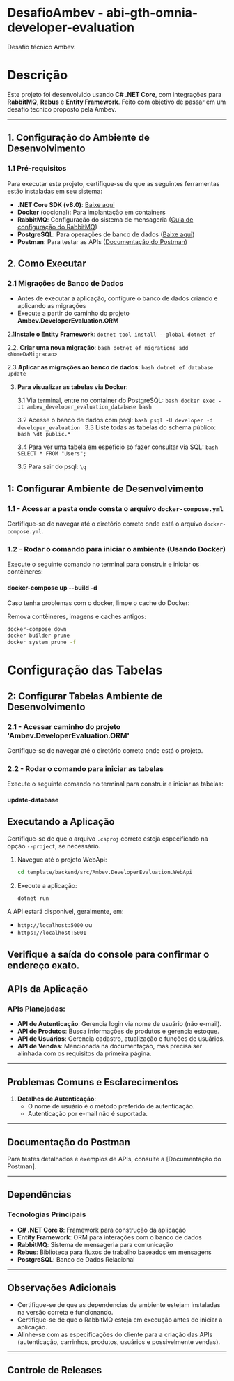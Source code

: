 # DesafioAmbev - abi-gth-omnia-developer-evaluation
Desafio técnico Ambev.

# Descrição

Este projeto foi desenvolvido usando **C# .NET Core**, com integrações para **RabbitMQ**, **Rebus** e **Entity Framework**. Feito com objetivo de passar em um desafio tecnico proposto pela Ambev. 

---

## 1. Configuração do Ambiente de Desenvolvimento

### 1.1 Pré-requisitos
Para executar este projeto, certifique-se de que as seguintes ferramentas estão instaladas em seu sistema:
- **.NET Core SDK (v8.0)**: [Baixe aqui](https://dotnet.microsoft.com/pt-br/download/dotnet/thank-you/sdk-8.0.408-windows-x64-installer)
- **Docker** (opcional): Para implantação em containers
- **RabbitMQ**: Configuração do sistema de mensageria ([Guia de configuração do RabbitMQ](https://www.rabbitmq.com/documentation.html))
- **PostgreSQL**: Para operações de banco de dados ([Baixe aqui](https://www.enterprisedb.com/downloads/postgres-postgresql-downloads))
- **Postman**: Para testar as APIs ([Documentação do Postman]())

## 2. Como Executar

### 2.1 Migrações de Banco de Dados
- Antes de executar a aplicação, configure o banco de dados criando e aplicando as migrações
- Execute a partir do caminho do projeto **Ambev.DeveloperEvaluation.ORM**

2.1**Instale o Entity Framework**:
    ```
    dotnet tool install --global dotnet-ef
    ```

2.2. **Criar uma nova migração**:
    ```bash
    dotnet ef migrations add <NomeDaMigracao>
    ```

2.3 **Aplicar as migrações ao banco de dados**:
    ```bash
    dotnet ef database update
    ```

3. **Para visualizar as tabelas via Docker**: 
    
    3.1 Via terminal, entre no container do PostgreSQL:
        ```bash
        docker exec -it ambev_developer_evaluation_database bash
        ```

    3.2 Acesse o banco de dados com psql:
        ```bash
        psql -U developer -d developer_evaluation
        ``` 
    3.3 Liste todas as tabelas do schema público:
        ```bash
        \dt public.*
        ```

    3.4 Para ver uma tabela em espeficio só fazer consultar via SQL:
        ```bash
        SELECT * FROM "Users";
        ```

    3.5 Para sair do psql:
        ```
        \q
        ```



## 1: Configurar Ambiente de Desenvolvimento

### 1.1 - Acessar a pasta onde consta o arquivo `docker-compose.yml`
Certifique-se de navegar até o diretório correto onde está o arquivo `docker-compose.yml`.

### 1.2 - Rodar o comando para iniciar o ambiente (Usando Docker)
Execute o seguinte comando no terminal para construir e iniciar os contêineres:

#### docker-compose up --build -d

Caso tenha problemas com o docker, limpe o cache do Docker:

Remova contêineres, imagens e caches antigos:

```bash
docker-compose down
docker builder prune
docker system prune -f
```

# Configuração das Tabelas
## 2: Configurar Tabelas Ambiente de Desenvolvimento

### 2.1 - Acessar caminho do projeto 'Ambev.DeveloperEvaluation.ORM'
Certifique-se de navegar até o diretório correto onde está o projeto.

### 2.2 - Rodar o comando para iniciar as tabelas
Execute o seguinte comando no terminal para construir e iniciar as tabelas:

#### update-database


## Executando a Aplicação

Certifique-se de que o arquivo `.csproj` correto esteja especificado na opção `--project`, se necessário.

1. Navegue até o projeto WebApi:
    ```bash
    cd template/backend/src/Ambev.DeveloperEvaluation.WebApi
    ```

2. Execute a aplicação:
    ```bash
    dotnet run
    ```

A API estará disponível, geralmente, em:
- `http://localhost:5000` ou 
- `https://localhost:5001`

Verifique a saída do console para confirmar o endereço exato.
---

## APIs da Aplicação

### APIs Planejadas:
- **API de Autenticação**: Gerencia login via nome de usuário (não e-mail).
- **API de Produtos**: Busca informações de produtos e gerencia estoque.
- **API de Usuários**: Gerencia cadastro, atualização e funções de usuários.
- **API de Vendas**: Mencionada na documentação, mas precisa ser alinhada com os requisitos da primeira página.

---

## Problemas Comuns e Esclarecimentos

1. **Detalhes de Autenticação**:
   - O nome de usuário é o método preferido de autenticação.
   - Autenticação por e-mail não é suportada.

---

## Documentação do Postman

Para testes detalhados e exemplos de APIs, consulte a [Documentação do Postman].

---

## Dependências

### Tecnologias Principais
- **C# .NET Core 8**: Framework para construção da aplicação
- **Entity Framework**: ORM para interações com o banco de dados
- **RabbitMQ**: Sistema de mensageria para comunicação
- **Rebus**: Biblioteca para fluxos de trabalho baseados em mensagens
- **PostgreSQL**: Banco de Dados Relacional

---

## Observações Adicionais

- Certifique-se de que as dependencias de ambiente estejam instaladas na versão correta e funcionando.
- Certifique-se de que o RabbitMQ esteja em execução antes de iniciar a aplicação.
- Alinhe-se com as especificações do cliente para a criação das APIs (autenticação, carrinhos, produtos, usuários e possivelmente vendas).

---

## Controle de Releases
